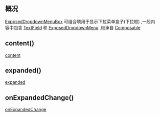 ## 概况

[ExposedDropdownMenuBox](/API/UI/Compose/Widget/ExposedDropdownMenuBox/README.md) 可组合项用于显示下拉菜单盒子(下拉框)
,一般内容中包含 [TextField](/API/UI/Compose/Widget/TextField/README.md)
和 [ExposedDropdownMenu](/API/UI/Compose/Widget/ExposedDropdownMenu/README.md)
,继承自 [Composable](/API/UI/Compose/Widget/Composable/README.md)

## content()

[content](content.md ":include")

## expanded()

[expanded](expanded.md ":include")

## onExpandedChange()

[onExpandedChange](onExpandedChange.md ":include")
